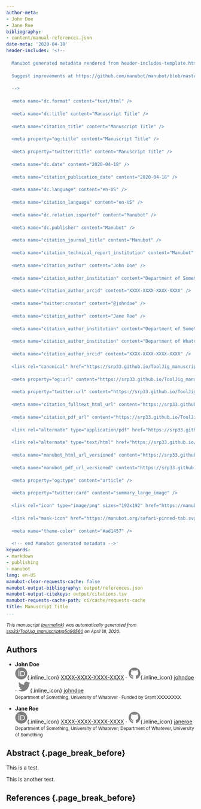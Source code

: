 ```yaml
---
author-meta:
- John Doe
- Jane Roe
bibliography:
- content/manual-references.json
date-meta: '2020-04-18'
header-includes: '<!--

  Manubot generated metadata rendered from header-includes-template.html.

  Suggest improvements at https://github.com/manubot/manubot/blob/master/manubot/process/header-includes-template.html

  -->

  <meta name="dc.format" content="text/html" />

  <meta name="dc.title" content="Manuscript Title" />

  <meta name="citation_title" content="Manuscript Title" />

  <meta property="og:title" content="Manuscript Title" />

  <meta property="twitter:title" content="Manuscript Title" />

  <meta name="dc.date" content="2020-04-18" />

  <meta name="citation_publication_date" content="2020-04-18" />

  <meta name="dc.language" content="en-US" />

  <meta name="citation_language" content="en-US" />

  <meta name="dc.relation.ispartof" content="Manubot" />

  <meta name="dc.publisher" content="Manubot" />

  <meta name="citation_journal_title" content="Manubot" />

  <meta name="citation_technical_report_institution" content="Manubot" />

  <meta name="citation_author" content="John Doe" />

  <meta name="citation_author_institution" content="Department of Something, University of Whatever" />

  <meta name="citation_author_orcid" content="XXXX-XXXX-XXXX-XXXX" />

  <meta name="twitter:creator" content="@johndoe" />

  <meta name="citation_author" content="Jane Roe" />

  <meta name="citation_author_institution" content="Department of Something, University of Whatever" />

  <meta name="citation_author_institution" content="Department of Whatever, University of Something" />

  <meta name="citation_author_orcid" content="XXXX-XXXX-XXXX-XXXX" />

  <link rel="canonical" href="https://srp33.github.io/ToolJig_manuscript/" />

  <meta property="og:url" content="https://srp33.github.io/ToolJig_manuscript/" />

  <meta property="twitter:url" content="https://srp33.github.io/ToolJig_manuscript/" />

  <meta name="citation_fulltext_html_url" content="https://srp33.github.io/ToolJig_manuscript/" />

  <meta name="citation_pdf_url" content="https://srp33.github.io/ToolJig_manuscript/manuscript.pdf" />

  <link rel="alternate" type="application/pdf" href="https://srp33.github.io/ToolJig_manuscript/manuscript.pdf" />

  <link rel="alternate" type="text/html" href="https://srp33.github.io/ToolJig_manuscript/v/5a90560bf05554b535432fbb9e4ddfcb4e550bf9/" />

  <meta name="manubot_html_url_versioned" content="https://srp33.github.io/ToolJig_manuscript/v/5a90560bf05554b535432fbb9e4ddfcb4e550bf9/" />

  <meta name="manubot_pdf_url_versioned" content="https://srp33.github.io/ToolJig_manuscript/v/5a90560bf05554b535432fbb9e4ddfcb4e550bf9/manuscript.pdf" />

  <meta property="og:type" content="article" />

  <meta property="twitter:card" content="summary_large_image" />

  <link rel="icon" type="image/png" sizes="192x192" href="https://manubot.org/favicon-192x192.png" />

  <link rel="mask-icon" href="https://manubot.org/safari-pinned-tab.svg" color="#ad1457" />

  <meta name="theme-color" content="#ad1457" />

  <!-- end Manubot generated metadata -->'
keywords:
- markdown
- publishing
- manubot
lang: en-US
manubot-clear-requests-cache: false
manubot-output-bibliography: output/references.json
manubot-output-citekeys: output/citations.tsv
manubot-requests-cache-path: ci/cache/requests-cache
title: Manuscript Title
...
```







<small><em>
This manuscript
([permalink](https://srp33.github.io/ToolJig_manuscript/v/5a90560bf05554b535432fbb9e4ddfcb4e550bf9/))
was automatically generated
from [srp33/ToolJig_manuscript@5a90560](https://github.com/srp33/ToolJig_manuscript/tree/5a90560bf05554b535432fbb9e4ddfcb4e550bf9)
on April 18, 2020.
</em></small>

## Authors



+ **John Doe**<br>
    ![ORCID icon](images/orcid.svg){.inline_icon}
    [XXXX-XXXX-XXXX-XXXX](https://orcid.org/XXXX-XXXX-XXXX-XXXX)
    · ![GitHub icon](images/github.svg){.inline_icon}
    [johndoe](https://github.com/johndoe)
    · ![Twitter icon](images/twitter.svg){.inline_icon}
    [johndoe](https://twitter.com/johndoe)<br>
  <small>
     Department of Something, University of Whatever
     · Funded by Grant XXXXXXXX
  </small>

+ **Jane Roe**<br>
    ![ORCID icon](images/orcid.svg){.inline_icon}
    [XXXX-XXXX-XXXX-XXXX](https://orcid.org/XXXX-XXXX-XXXX-XXXX)
    · ![GitHub icon](images/github.svg){.inline_icon}
    [janeroe](https://github.com/janeroe)<br>
  <small>
     Department of Something, University of Whatever; Department of Whatever, University of Something
  </small>



## Abstract {.page_break_before}

This is a test.

This is another test.


## References {.page_break_before}

<!-- Explicitly insert bibliography here -->
<div id="refs"></div>
